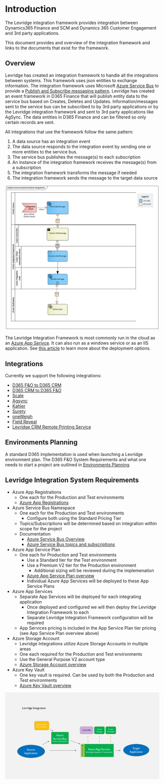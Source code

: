 ﻿# Introduction
The Levridge integration framework provides integration between Dynamics365 Finance and SCM
and Dynamics 365 Customer Engagement and 3rd party applications.

This document provides and overview of the integration framework and links to the documents
that exist for the framework.

## Overview
Levridge has created an integration framework to handle all the integrations between systems.  This framework uses json entities to exchange information. The integration framework uses Microsoft [Azure Service Bus](https://azure.microsoft.com/en-us/services/service-bus/) to provide a [Publish and Subscribe messaging pattern](https://en.wikipedia.org/wiki/Publish%E2%80%93subscribe_pattern). Levridge has created an event framework in D365 Finance that will publish entity data to the service bus based on Creates, Deletes and Updates. Information/messages sent to the service bus can be subscribed to by 3rd party applications or by the Levridge integration framework and sent to 3rd party applications like AgSync. The data entities in D365 Finance and can be filtered so only certain records are sent.

All integrations that use the framework follow the same pattern:
  1. A data source has an integration event
  2. The data source responds to the integration event by sending one or more entities to the service bus.
  3. The service bus publishes the message(s) to each subscription
  4. An instance of the integration framework receives the message(s) from a subscription
  5. The integration framework transforms the message if needed
  6. The integration framework sends the message to the target data source

![General Entity Integration Pattern.](./assets/images/GeneralSynchronizationIntegrations.jpg "General Entity Integartion Pattern")

The Levridge Integration Framework is most commonly run in the cloud as an 
[Azure App Serivce](https://azure.microsoft.com/en-us/services/app-service/). It can also run as a windows service or 
as an IIS application. See [this article](./Deploying-Integration-Framework.md) to learn more about the deployment options.


## Integrations

Currently we support the following integrations:  

 - [D365 F&O to D365 CRM](./D365-F&O-to-D365-CRM.md)
 - [D365 CRM to D365 F&O](./D365-CRM-to-D365-F&O.md)
 - [Scale](./Scale-Overview.md)
 - [Agsync](./Agsync.md)
 - [Kahler](./Kahler.md)
 - [Surety](./Surety.md)
 - [oneWeigh](./oneWeigh.md)
 - [Field Reveal](./Field-Reveal.md)
 - [Levridge CRM Remote Printing Service](./Levridge-CRM-Remote-Printing-Service.md)

## Environments Planning
A standard D365 implementation is used when launching a Levridge environment plan. The D365 F&O System Requirements and what one needs to start a project are outlined in [Environments Planning](.\EnvironmentsPlanning.md).

## Levridge Integration System Requirements
- Azure App Registrations
  - One each for the Production and Test environments
  - [Azure App Registrations](https://docs.microsoft.com/en-us/azure/active-directory/develop/app-registration-portal-training-guide)
- Azure Service Bus Namespace
  - One each for the Production and Test environments
    - Configure both using the Standard Pricing Tier
  - Topics/Subscriptions will be determined based on integration within scope for the project
  - Documentation
    - [Azure Service Bus Overview](https://docs.microsoft.com/en-us/azure/active-directory/develop/app-registration-portal-training-guide)
    - [Azure Service Bus topics and subscriptions](https://docs.microsoft.com/en-us/azure/service-bus-messaging/service-bus-queues-topics-subscriptions)
- Azure App Service Plan
  - One each for Production and Test environments
    - Use a Standard tier for the Test environment
    - Use a Premium V2 tier for the Production environment
      - Additional sizing will be reviewed during the implemenation
    - [Azure App Service Plan overview](https://docs.microsoft.com/en-us/azure/app-service/overview-hosting-plans)
    - Individual Azure App Services will be deployed to these App Service Plans
- Azure App Services
  - Separate App Services will be deployed for each integrating application
    - Once deployed and configured we will then deploy the Levridge Integration Framework to each
    - Separate Levridge Integration Framework configuration will be required
  - App Services pricing is included in the App Service Plan tier pricing (see App Service Plan overview above)
- Azure Storage Account
  - Levridge Integrations utilize Azure Storage Accounts in multiple areas
  - One each required for the Production and Test environments
  - Use the General Purpose V2 account type
  - [Azure Storage Account overview](https://docs.microsoft.com/en-us/azure/storage/common/storage-account-overview)
- Azure Key Vault
  - One key vault is required.  Can be used by both the Production and Test environments
  - [Azure Key Vault overview](https://docs.microsoft.com/en-us/azure/key-vault/general/basic-concepts)

![Levridge Integration](./assets/images/D365EnvironmentsLevridgeIntegration.jpg)



